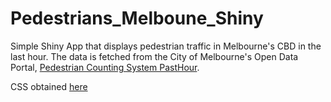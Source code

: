 # Pedestrians_Melboune_Shiny

Simple Shiny App that displays pedestrian traffic in Melbourne's CBD in the last hour. 
The data is fetched from the City of Melbourne's Open Data Portal, [Pedestrian Counting System PastHour](https://data.melbourne.vic.gov.au/Transport/Pedestrian-Counting-System-Past-Hour-counts-per-mi/d6mv-s43h).

CSS obtained [here](https://bootswatch.com/sandstone/)
